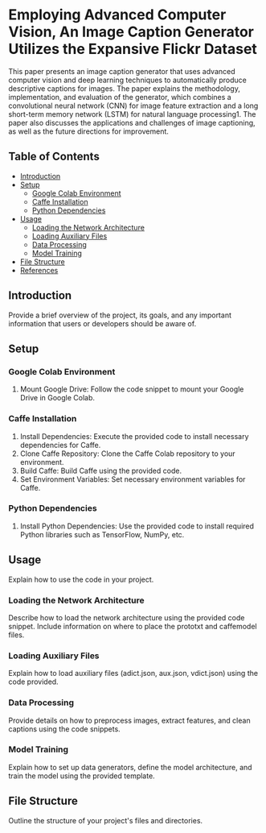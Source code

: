 # Employing Advanced Computer Vision, An Image Caption Generator Utilizes the Expansive Flickr Dataset

This paper presents an image caption generator that uses advanced computer vision and deep learning techniques to automatically produce descriptive captions for images. The paper explains the methodology, implementation, and evaluation of the generator, which combines a convolutional neural network (CNN) for image feature extraction and a long short-term memory network (LSTM) for natural language processing1. The paper also discusses the applications and challenges of image captioning, as well as the future directions for improvement.

## Table of Contents

- [Introduction](#introduction)
- [Setup](#setup)
  - [Google Colab Environment](#google-colab-environment)
  - [Caffe Installation](#caffe-installation)
  - [Python Dependencies](#python-dependencies)
- [Usage](#usage)
  - [Loading the Network Architecture](#loading-the-network-architecture)
  - [Loading Auxiliary Files](#loading-auxiliary-files)
  - [Data Processing](#data-processing)
  - [Model Training](#model-training)
- [File Structure](#file-structure)
- [References](#references)

## Introduction

Provide a brief overview of the project, its goals, and any important information that users or developers should be aware of.

## Setup

### Google Colab Environment

1. Mount Google Drive: Follow the code snippet to mount your Google Drive in Google Colab.

### Caffe Installation

1. Install Dependencies: Execute the provided code to install necessary dependencies for Caffe.
2. Clone Caffe Repository: Clone the Caffe Colab repository to your environment.
3. Build Caffe: Build Caffe using the provided code.
4. Set Environment Variables: Set necessary environment variables for Caffe.

### Python Dependencies

1. Install Python Dependencies: Use the provided code to install required Python libraries such as TensorFlow, NumPy, etc.

## Usage

Explain how to use the code in your project.

### Loading the Network Architecture

Describe how to load the network architecture using the provided code snippet. Include information on where to place the prototxt and caffemodel files.

### Loading Auxiliary Files

Explain how to load auxiliary files (adict.json, aux.json, vdict.json) using the code provided.

### Data Processing

Provide details on how to preprocess images, extract features, and clean captions using the code snippets.

### Model Training

Explain how to set up data generators, define the model architecture, and train the model using the provided template.

## File Structure

Outline the structure of your project's files and directories.

